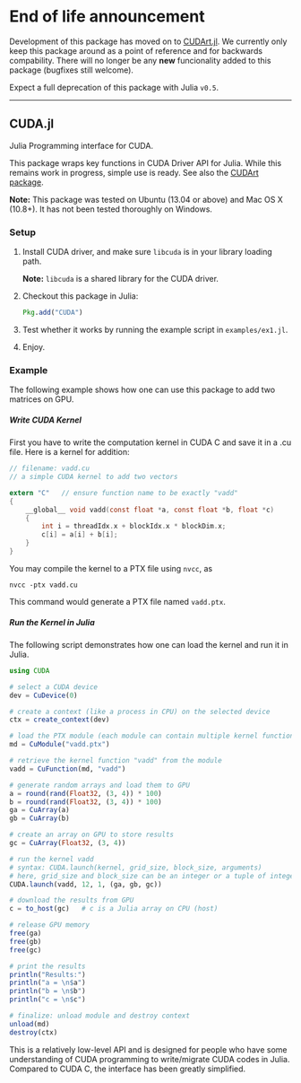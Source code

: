 # End of life announcement
Development of this package has moved on to [CUDArt.jl](https://github.com/JuliaGPU/CUDArt.jl). We currently only keep this package around as a point of reference and for backwards compability. There will no longer be any **new** funcionality added to this package (bugfixes still welcome). 

Expect a full deprecation of this package with Julia `v0.5`.

___

## CUDA.jl

Julia Programming interface for CUDA.

This package wraps key functions in CUDA Driver API for Julia. While this remains work in progress, simple use is ready. See also the [CUDArt package](https://github.com/JuliaGPU/CUDArt.jl).

**Note:** This package was tested on Ubuntu (13.04 or above) and Mac OS X (10.8+). It has not been tested thoroughly on Windows.

### Setup

1. Install CUDA driver, and make sure ``libcuda`` is in your library loading path. 

   **Note:** ``libcuda`` is a shared library for the CUDA driver. 

2. Checkout this package in Julia:

	```julia
	Pkg.add("CUDA")
	```

3. Test whether it works by running the example script in ``examples/ex1.jl``.

4. Enjoy.


### Example

The following example shows how one can use this package to add two matrices on GPU.

##### Write CUDA Kernel

First you have to write the computation kernel in CUDA C and save it in a .cu file. Here is a kernel for addition:

```C
// filename: vadd.cu
// a simple CUDA kernel to add two vectors

extern "C"   // ensure function name to be exactly "vadd"
{
	__global__ void vadd(const float *a, const float *b, float *c)
	{
		int i = threadIdx.x + blockIdx.x * blockDim.x;
		c[i] = a[i] + b[i];
	}
}

```

You may compile the kernel to a PTX file using ``nvcc``, as

```
nvcc -ptx vadd.cu
```

This command would generate a PTX file named ``vadd.ptx``.

##### Run the Kernel in Julia

The following script demonstrates how one can load the kernel and run it in Julia.

```julia
using CUDA

# select a CUDA device
dev = CuDevice(0)

# create a context (like a process in CPU) on the selected device
ctx = create_context(dev)

# load the PTX module (each module can contain multiple kernel functions)
md = CuModule("vadd.ptx")

# retrieve the kernel function "vadd" from the module
vadd = CuFunction(md, "vadd")

# generate random arrays and load them to GPU
a = round(rand(Float32, (3, 4)) * 100)
b = round(rand(Float32, (3, 4)) * 100)
ga = CuArray(a)
gb = CuArray(b)

# create an array on GPU to store results
gc = CuArray(Float32, (3, 4))

# run the kernel vadd
# syntax: CUDA.launch(kernel, grid_size, block_size, arguments)
# here, grid_size and block_size can be an integer or a tuple of integers
CUDA.launch(vadd, 12, 1, (ga, gb, gc))

# download the results from GPU
c = to_host(gc)   # c is a Julia array on CPU (host)

# release GPU memory
free(ga)
free(gb)
free(gc)

# print the results
println("Results:")
println("a = \n$a")
println("b = \n$b")
println("c = \n$c")

# finalize: unload module and destroy context
unload(md)
destroy(ctx)
```

This is a relatively low-level API and is designed for people who have some understanding of CUDA programming to write/migrate CUDA codes in Julia. Compared to CUDA C, the interface has been greatly simplified.

